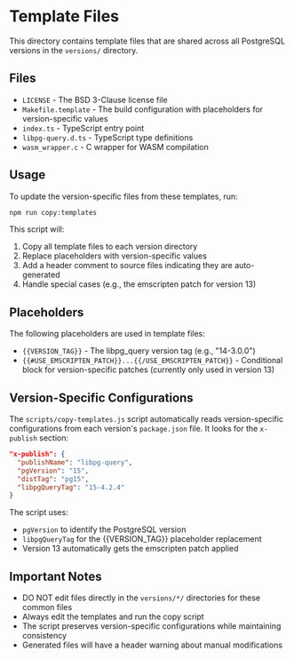 # Template Files

This directory contains template files that are shared across all PostgreSQL versions in the `versions/` directory.

## Files

- `LICENSE` - The BSD 3-Clause license file
- `Makefile.template` - The build configuration with placeholders for version-specific values
- `index.ts` - TypeScript entry point
- `libpg-query.d.ts` - TypeScript type definitions
- `wasm_wrapper.c` - C wrapper for WASM compilation

## Usage

To update the version-specific files from these templates, run:

```bash
npm run copy:templates
```

This script will:
1. Copy all template files to each version directory
2. Replace placeholders with version-specific values
3. Add a header comment to source files indicating they are auto-generated
4. Handle special cases (e.g., the emscripten patch for version 13)

## Placeholders

The following placeholders are used in template files:

- `{{VERSION_TAG}}` - The libpg_query version tag (e.g., "14-3.0.0")
- `{{#USE_EMSCRIPTEN_PATCH}}...{{/USE_EMSCRIPTEN_PATCH}}` - Conditional block for version-specific patches (currently only used in version 13)

## Version-Specific Configurations

The `scripts/copy-templates.js` script automatically reads version-specific configurations from each version's `package.json` file. It looks for the `x-publish` section:

```json
"x-publish": {
  "publishName": "libpg-query",
  "pgVersion": "15",
  "distTag": "pg15",
  "libpgQueryTag": "15-4.2.4"
}
```

The script uses:
- `pgVersion` to identify the PostgreSQL version
- `libpgQueryTag` for the {{VERSION_TAG}} placeholder replacement
- Version 13 automatically gets the emscripten patch applied

## Important Notes

- DO NOT edit files directly in the `versions/*/` directories for these common files
- Always edit the templates and run the copy script
- The script preserves version-specific configurations while maintaining consistency
- Generated files will have a header warning about manual modifications